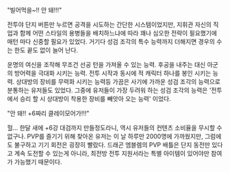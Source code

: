 "빌어먹을~!! 안 돼!!!" 

전투야 단지 버튼만 누르면 공격을 시도하는 간단한 시스템이었지만, 지휘관 자신의 직업과 함께 어떤 스타일의 용병들을 배치하느냐에 따라 꽤나 심오한 전략이 필요했기에 매턴 마다 신중할 필요가 있었다. 
거기다 성검 조각의 특수 능력까지 더해지면 경우의 수는 한도 끝도 없이 늘어 난다. 

운명의 여신을 조작해 무조건 선공 턴을 가져올 수 있는 능력. 
후공을 내주는 대신 아군의 방어력을 극대화 시키는 능력. 
전투 시작과 동시에 적 캐릭터 하나를 봉인 시키는 능력. 
상대방의 장비를 무력화 시키는 능력등 가끔은 사기에 가까운 성검 조각의 능력으로 분통하는 유저들도 있었다. 
그중에 유저들이 가장 두려워 하는 성검 조각의 능력은 '전투에서 승리 할 시 상대방이 착용한 장비를 빼앗아 오는 능력' 이었다. 

"안 돼!! +6짜리 클레이모어가!!!" 

헐... 한달 새에 +6강 대검까지 만들정도라니, 역시 유저들의 컨텐츠 소비율을 무시할 수 없구나. 
PVP를 즐기기 위해 찾아온 유저는 이 날 하루만 2000명에 가까웠지만, 그럼에도 불구하고 기기 회전은 굉장히 빨랐다. 
드래곤 엠블렘의 PVP 배틀은 단지 동전만 있다고 계속 도전할 수 있는게 아니라, 최전방 전투 지원서라는 특별 아이템이 있어야만 참여가 가능했기 때문이다. 